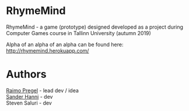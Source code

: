 # RhymeMind
RhymeMind - a game (prototype) designed developed as a project during Computer Games course in Tallinn University (autumn 2019)

Alpha of an alpha of an alpha can be found here: http://rhymemind.herokuapp.com/

# Authors
[Raimo Pregel](https://github.com/raimopew) - lead dev / idea  
[Sander Hanni](https://github.com/Sanderzhanni) - dev  
Steven Saluri - dev  
